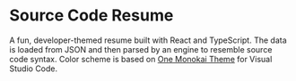 # Source Code Resume

A fun, developer-themed resume built with React and TypeScript. The data is loaded from JSON and then parsed by an engine to resemble source code syntax. Color scheme is based on [One Monokai Theme](https://marketplace.visualstudio.com/items?itemName=azemoh.one-monokai) for Visual Studio Code.

